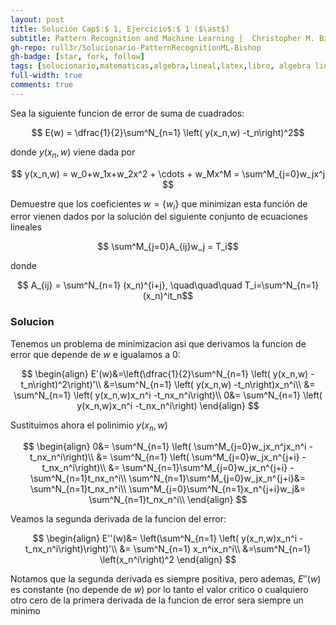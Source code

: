 ```yaml
---
layout: post
title: Solución Cap$:$ 1, Ejercicio$:$ 1 ($\ast$)
subtitle: Pattern Recognition and Machine Learning |  Christopher M. Bishop | 1º Edición | Ingles
gh-repo: rull3r/Solucionario-PatternRecognitionML-Bishop
gh-badge: [star, fork, follow]
tags: [solucionario,matematicas,algebra,lineal,latex,libro, algebra lineal, estadistica, probabilidades, error, patrones, machine learning, deep learning]
full-width: true
comments: true
---
```


<div class="box-note">
Sea la siguiente funcion de error de suma de cuadrados:

$$ E(w) = \dfrac{1}{2}\sum^N_{n=1} \left( y(x_n,w) -t_n\right)^2$$

donde $y(x_n,w)$ viene dada por

$$ y(x_n,w) = w_0+w_1x+w_2x^2 + \cdots + w_Mx^M = \sum^M_{j=0}w_jx^j $$

Demuestre que los coeficientes $w = \{w_i\}$ que minimizan esta función de error vienen dados por la solución del siguiente conjunto de ecuaciones lineales

$$ \sum^M_{j=0}A_{ij}w_j = T_i$$

donde

$$ A_{ij} = \sum^N_{n=1} (x_n)^{i+j}, \quad\quad\quad T_i=\sum^N_{n=1} (x_n)^it_n$$   
</div>

### Solucion

Tenemos un problema de minimizacion asi que derivamos la funcion de error que depende de $w$ e igualamos a $0$:


$$
\begin{align}
E'(w)&=\left(\dfrac{1}{2}\sum^N_{n=1} \left( y(x_n,w) -t_n\right)^2\right)'\\
&=\sum^N_{n=1} \left( y(x_n,w) -t_n\right)x_n^i\\
&= \sum^N_{n=1} \left( y(x_n,w)x_n^i -t_nx_n^i\right)\\
0&= \sum^N_{n=1} \left( y(x_n,w)x_n^i -t_nx_n^i\right)
\end{align}
$$

Sustituimos ahora el polinimio $y(x_n,w)$ 

$$
\begin{align}
0&= \sum^N_{n=1} \left( \sum^M_{j=0}w_jx_n^jx_n^i -t_nx_n^i\right)\\
&=  \sum^N_{n=1} \left( \sum^M_{j=0}w_jx_n^{j+i} -t_nx_n^i\right)\\
&=  \sum^N_{n=1}\sum^M_{j=0}w_jx_n^{j+i} - \sum^N_{n=1}t_nx_n^i\\
\sum^N_{n=1}\sum^M_{j=0}w_jx_n^{j+i}&= \sum^N_{n=1}t_nx_n^i\\
\sum^M_{j=0}\sum^N_{n=1}x_n^{j+i}w_j&= \sum^N_{n=1}t_nx_n^i\\
\end{align}
$$

Veamos la segunda derivada de la funcion del error:

$$
\begin{align}
E''(w)&= \left(\sum^N_{n=1} \left( y(x_n,w)x_n^i -t_nx_n^i\right)\right)'\\
&= \sum^N_{n=1}  x_n^ix_n^i\\
&=\sum^N_{n=1}  \left(x_n^i\right)^2
\end{align}
$$

Notamos que la segunda derivada es siempre positiva, pero ademas, $E''(w)$ es constante (no depende de $w$) por lo tanto el valor critico o cualquiero otro cero de la primera derivada de la funcion de error sera siempre un minimo